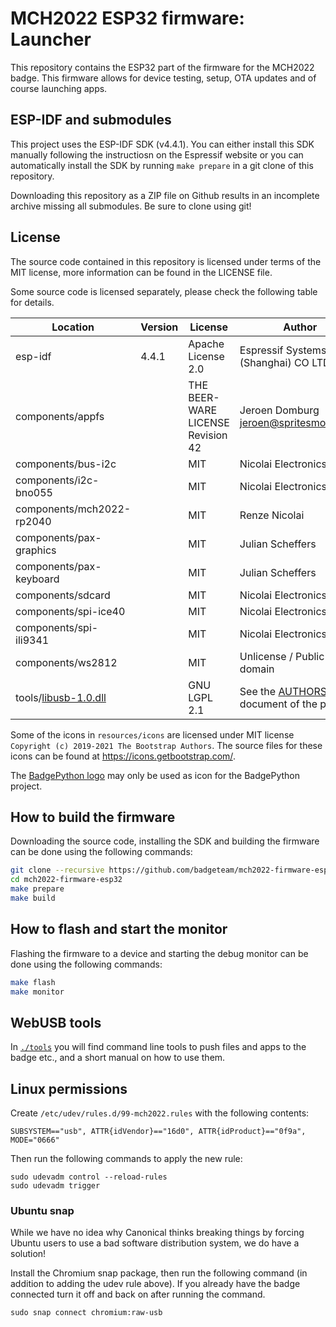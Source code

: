 # MCH2022 ESP32 firmware: Launcher

This repository contains the ESP32 part of the firmware for the MCH2022 badge. This firmware allows for device testing, setup, OTA updates and of course launching apps.

## ESP-IDF and submodules

This project uses the ESP-IDF SDK (v4.4.1). You can either install this SDK manually following the instructiosn on the Espressif website or you can automatically install the SDK by running `make prepare` in a git clone of this repository.

Downloading this repository as a ZIP file on Github results in an incomplete archive missing all submodules. Be sure to clone using git!

## License

The source code contained in this repository is licensed under terms of the MIT license, more information can be found in the LICENSE file.

Some source code is licensed separately, please check the following table for details.

| Location                    | Version     | License                           | Author                                                                                          |
|-----------------------------|-------------|-----------------------------------|-------------------------------------------------------------------------------------------------|
| esp-idf                     | 4.4.1       | Apache License 2.0                | Espressif Systems (Shanghai) CO LTD                                                             |
| components/appfs            |             | THE BEER-WARE LICENSE Revision 42 | Jeroen Domburg <jeroen@spritesmods.com>                                                         |
| components/bus-i2c          |             | MIT                               | Nicolai Electronics                                                                             |
| components/i2c-bno055       |             | MIT                               | Nicolai Electronics                                                                             |
| components/mch2022-rp2040   |             | MIT                               | Renze Nicolai                                                                                   |
| components/pax-graphics     |             | MIT                               | Julian Scheffers                                                                                |
| components/pax-keyboard     |             | MIT                               | Julian Scheffers                                                                                |
| components/sdcard           |             | MIT                               | Nicolai Electronics                                                                             |
| components/spi-ice40        |             | MIT                               | Nicolai Electronics                                                                             |
| components/spi-ili9341      |             | MIT                               | Nicolai Electronics                                                                             |
| components/ws2812           |             | MIT                               | Unlicense / Public domain                                                                       |
| tools/[libusb-1.0.dll]      |             | GNU LGPL 2.1                      | See the [AUTHORS](https://github.com/libusb/libusb/blob/master/AUTHORS) document of the project |

[libusb-1.0.dll]: https://libusb.info

Some of the icons in `resources/icons` are licensed under MIT license `Copyright (c) 2019-2021 The Bootstrap Authors`. The source files for these icons can be found at https://icons.getbootstrap.com/.

The [BadgePython logo](resources/icons/python.png) may only be used as icon for the BadgePython project.

## How to build the firmware

Downloading the source code, installing the SDK and building the firmware can be done using the following commands:

```sh
git clone --recursive https://github.com/badgeteam/mch2022-firmware-esp32
cd mch2022-firmware-esp32
make prepare
make build
```

## How to flash and start the monitor

Flashing the firmware to a device and starting the debug monitor can be done using the following commands:

```sh
make flash
make monitor
```

## WebUSB tools
In [`./tools`](./tools/) you will find command line tools to push files and apps to the badge etc., and a short manual on how to use them.

## Linux permissions
Create `/etc/udev/rules.d/99-mch2022.rules` with the following contents:

```
SUBSYSTEM=="usb", ATTR{idVendor}=="16d0", ATTR{idProduct}=="0f9a", MODE="0666"
```

Then run the following commands to apply the new rule:

```
sudo udevadm control --reload-rules
sudo udevadm trigger
```

### Ubuntu snap
While we have no idea why Canonical thinks breaking things by forcing Ubuntu users to use a bad software distribution system, we do have a solution!

Install the Chromium snap package, then run the following command (in addition to adding the udev rule above). If you already have the badge connected turn it off and back on after running the command.

```
sudo snap connect chromium:raw-usb
```
